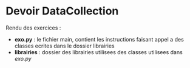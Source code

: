 # Devoir DataCollection

Rendu des exercices :

 - **exo.py** : le fichier main, contient les instructions faisant appel a des classes ecrites dans le dossier librairies
 - **librairies** : dossier des librairies utilisees des classes utilisees dans *exo.py* 
